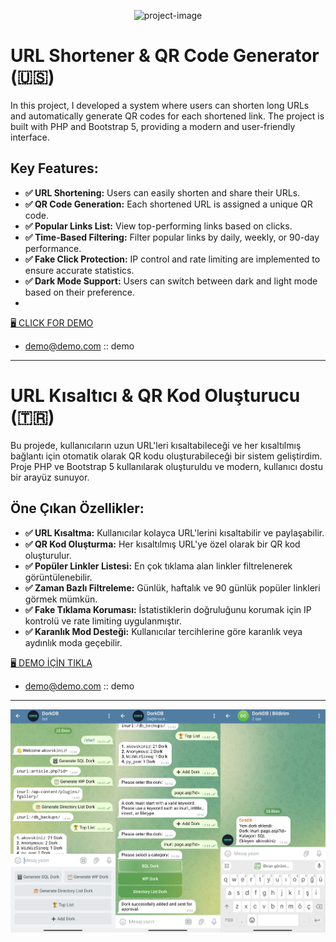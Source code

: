 <p align="center"><img src="https://socialify.git.ci/akifdora/UrQRLink/image?description=1&amp;font=Jost&amp;forks=1&amp;issues=1&amp;language=1&amp;name=1&amp;owner=1&amp;pattern=Plus&amp;pulls=1&amp;stargazers=1&amp;theme=Light" alt="project-image"></p>

# URL Shortener & QR Code Generator (🇺🇸)

In this project, I developed a system where users can shorten long URLs and automatically generate QR codes for each shortened link. The project is built with PHP and Bootstrap 5, providing a modern and user-friendly interface.

## Key Features:
- **✅ URL Shortening:** Users can easily shorten and share their URLs.
- **✅ QR Code Generation:** Each shortened URL is assigned a unique QR code.
- **✅ Popular Links List:** View top-performing links based on clicks.
- **✅ Time-Based Filtering:** Filter popular links by daily, weekly, or 90-day performance.
- **✅ Fake Click Protection:** IP control and rate limiting are implemented to ensure accurate statistics.
- **✅ Dark Mode Support:** Users can switch between dark and light mode based on their preference.
- 
<a href="http://localhost" target="_blank">🖥️ CLICK FOR DEMO</a>
- demo@demo.com :: demo
---

# URL Kısaltıcı & QR Kod Oluşturucu (🇹🇷)

Bu projede, kullanıcıların uzun URL'leri kısaltabileceği ve her kısaltılmış bağlantı için otomatik olarak QR kodu oluşturabileceği bir sistem geliştirdim. Proje PHP ve Bootstrap 5 kullanılarak oluşturuldu ve modern, kullanıcı dostu bir arayüz sunuyor.

## Öne Çıkan Özellikler:
- **✅ URL Kısaltma:** Kullanıcılar kolayca URL'lerini kısaltabilir ve paylaşabilir.
- **✅ QR Kod Oluşturma:** Her kısaltılmış URL'ye özel olarak bir QR kod oluşturulur.
- **✅ Popüler Linkler Listesi:** En çok tıklama alan linkler filtrelenerek görüntülenebilir.
- **✅ Zaman Bazlı Filtreleme:** Günlük, haftalık ve 90 günlük popüler linkleri görmek mümkün.
- **✅ Fake Tıklama Koruması:** İstatistiklerin doğruluğunu korumak için IP kontrolü ve rate limiting uygulanmıştır.
- **✅ Karanlık Mod Desteği:** Kullanıcılar tercihlerine göre karanlık veya aydınlık moda geçebilir.

<a href="http://localhost" target="_blank">🖥️ DEMO İÇİN TIKLA</a>
- demo@demo.com :: demo
---

<p align="center"><img src="https://github.com/akifdora/DorkDB-Telegram-Bot/blob/main/screenshots.jpg" alt="project-image"></p>
